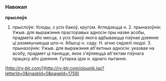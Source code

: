 ### Навокал
**прыслоўе**

1. прыслоўе: Усюды, з усіх бакоў, кругом. Агледзецца н. 2. прыназоўнік: Ужыв. для выражэння прасторавых адносін пры назве асобы, прадмета або месца, з усіх бакоў якога адбываецца пэўнае дзеянне ці размяшчаецца што-н. Абысці н. саду. Н. агню сядзелі людзі. З. прыназоўнік: Ужыв. для выражэння аб'ектных адносін: указвае на асобу, прадмет ці паняцце, якое з'яўляецца аб'ектам пэўнага працэсу або дзеяння. Гутарка ідзе н. аднаго пытання.

<a rel="author">[http://rv-blr.com/](http://rv-blr.com/slounik.jsp?letterId=0&maskId=0&pageId=1759)</a>
